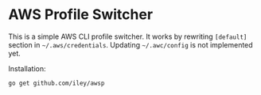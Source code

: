 # AWS Profile Switcher

This is a simple AWS CLI profile switcher.
It works by rewriting `[default]` section in `~/.aws/credentials`.
Updating `~/.awc/config` is not implemented yet.

Installation:

```
go get github.com/iley/awsp
```
